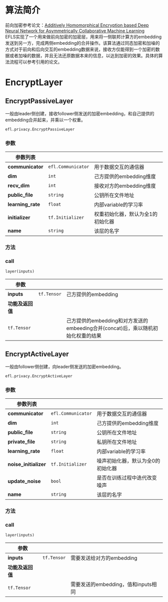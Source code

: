 # 算法简介
前向加密参考论文：[Additively Homomorphical Encryption based Deep Neural Network for Asymmetrically Collaborative Machine Learning](https://arxiv.org/pdf/2007.06849.pdf)<br />
EFLS实现了一个用来做前向加密的加密层，用来将一侧联邦计算方的embedding发送到另一方，完成两侧embedding的合并操作。该算法通过同态加密和加噪的方式对于前向和后向交互的embedding数据来说，接收方仅能得到一个加密的数据或者加噪的数据，并且无法还原数据本来的信息，以达到加密的效果。具体的算法流程可以参考引用的论文。<br />
# EncryptLayer
## EncryptPassiveLayer
一般由leader侧创建，接收follower侧发送的加密embedding，和自己提供的embedding合并起来，并乘以一个权重。
```python
efl.privacy.EncryptPassiveLayer
```
### 参数
| **​参数列表** |  |  |
| --- | --- | --- |
| **communicator** | `efl.Communicator` | 用于数据交互的通信器 |
| **dim** | `int` | 己方提供的embedding维度 |
| **recv_dim** | `int` | 接收对方的embedding维度 |
| **public_file** | `string` | 公钥所在文件地址 |
| **learning_rate** | `float` | 内部variable的学习率 |
| **initializer** | `tf.Initializer` | 权重初始化器，默认为全1的初始化器 |
| **name** | `string` | 该层的名字 |

### 方法
### __call__
```python
layer(inputs)
```
| **参数​** |  |  |
| --- | --- | --- |
| **inputs** | `tf.Tensor` | 己方提供的embedding |
| **功能及返回值** |  |  |
| `tf.Tensor` |  | 己方提供的embedding和对方发送的embeeding合并(concat)后，乘以随机初始化权重的结果 |

## EncryptActiveLayer
一般由follower侧创建，向leader侧发送的加密embedding。
```python
efl.privacy.EncryptActiveLayer
```
### 参数
| **​参数列表** |  |  |
| --- | --- | --- |
| **communicator** | `efl.Communicator` | 用于数据交互的通信器 |
| **dim** | `int` | 己方提供的embedding维度 |
| **public_file** | `string` | 公钥所在文件地址 |
| **private_file** | `string` | 私钥所在文件地址 |
| **learning_rate** | `float` | 内部variable的学习率 |
| **noise_initializer** | `tf.Initializer` | 噪声初始化器，默认为全0的初始化器 |
| **update_noise** | `bool` | 是否在训练过程中迭代改变噪声 |
| **name** | `string` | 该层的名字 |

### 方法
### __call__
```python
layer(inputs)
```
| **参数​** |  |  |
| --- | --- | --- |
| **inputs** | `tf.Tensor` | 需要发送给对方的embedding |
| **功能及返回值** |  |  |
| `tf.Tensor` |  | 需要发送的embedding，值和inputs相同 |

